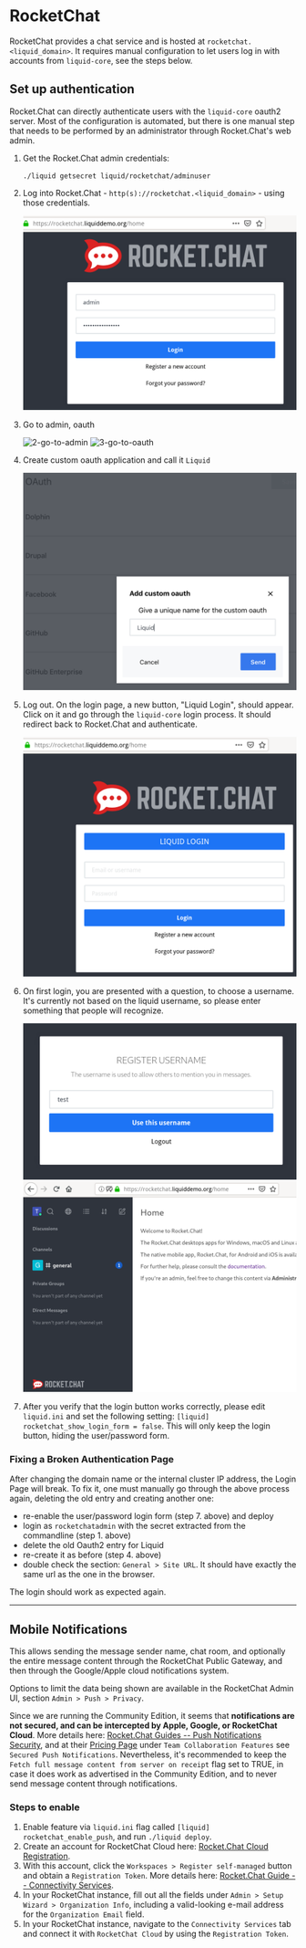 # RocketChat

RocketChat provides a chat service and is hosted at
`rocketchat.<liquid_domain>`. It requires manual configuration to let users log
in with accounts from `liquid-core`, see the steps below.


## Set up authentication

Rocket.Chat can directly authenticate users with the `liquid-core` oauth2
server. Most of the configuration is automated, but there is one manual step
that needs to be performed by an administrator through Rocket.Chat's web admin.

1. Get the Rocket.Chat admin credentials:
    ```shell
    ./liquid getsecret liquid/rocketchat/adminuser
    ```

2. Log into Rocket.Chat - `http(s)://rocketchat.<liquid_domain>` - using those
   credentials.

   ![1-admin-login](pics/1-admin-login.png)

3. Go to admin, oauth

   ![2-go-to-admin](pics/2-go-to-admin.png)
   ![3-go-to-oauth](pics/3-go-to-oauth.png)

4. Create custom oauth application and call it `Liquid`

   ![4-add-custom-oauth](pics/4-add-custom-oauth.png)

5. Log out. On the login page, a new button, "Liquid Login", should appear.
   Click on it and go through the `liquid-core` login process. It should
   redirect back to Rocket.Chat and authenticate.

   ![5-liquid-login](pics/5-liquid-login.png)

6. On first login, you are presented with a question, to choose a username.
   It's currently not based on the liquid username, so please enter something
   that people will recognize.

   ![6-register-username](pics/6-register-username.png)
   ![7-success](pics/7-success.png)

7. After you verify that the login button works correctly, please edit
   `liquid.ini` and set the following setting: `[liquid]
   rocketchat_show_login_form = false`. This will only keep the login button,
   hiding the user/password form.



### Fixing a Broken Authentication Page

After changing the domain name or the internal cluster IP address, the Login Page will break. To fix it, one must manually go through the above process again, deleting the old entry and creating another one:
- re-enable the user/password login form (step 7. above) and deploy
- login as `rocketchatadmin` with the secret extracted from the commandline (step 1. above)
- delete the old Oauth2 entry for Liquid
- re-create it as before (step 4. above)
- double check the section: `General > Site URL`. It should have exactly the same url as the one in the browser.


The login should work as expected again.


--------

## Mobile Notifications

This allows sending the message sender name, chat room, and optionally the entire message content through the RocketChat Public Gateway, and then through the Google/Apple cloud notifications system.

Options to limit the data being shown are available in the RocketChat Admin UI, section `Admin > Push > Privacy`.

Since we are running the Community Edition, it seems that **notifications are not secured, and can be intercepted by Apple, Google, or RocketChat Cloud**.
More details here: [Rocket.Chat Guides -- Push Notifications Security](https://docs.rocket.chat/guides/mobile-guides/push-notifications/push-notification-security),
and at their [Pricing Page](https://rocket.chat/pricing) under `Team Collaboration Features` see `Secured Push Notifications`.
Nevertheless, it's recommended to keep the `Fetch full message content from server on receipt` flag set to TRUE,
in case it does work as advertised in the Community Edition, and to never send message content through notifications.


### Steps to enable

1. Enable feature via `liquid.ini` flag called `[liquid] rocketchat_enable_push`, and run `./liquid deploy`.
2. Create an account for RocketChat Cloud here: [Rocket.Chat Cloud Registration](https://cloud.rocket.chat/register).
3. With this account, click the `Workspaces > Register self-managed` button and obtain a `Registration Token`. More details here: [Rocket.Chat Guide -- Connectivity Services](https://docs.rocket.chat/guides/administration/admin-panel/connectivity-services).
4. In your RocketChat instance, fill out all the fields under `Admin > Setup Wizard > Organization Info`, including a valid-looking e-mail address for the `Organization Email` field.
5. In your RocketChat instance, navigate to the `Connectivity Services` tab and connect it with `RocketChat Cloud` by using the `Registration Token`.
